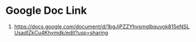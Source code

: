 # Google Doc Link 
1. https://docs.google.com/document/d/1bgJjPZZYhvsmglbquvok815eNSLUsadIZkCu4Khymdk/edit?usp=sharing